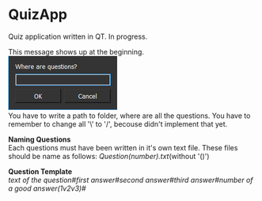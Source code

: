 # QuizApp
Quiz application written in QT. In progress.

This message shows up at the beginning.<br>
![alt text](GetQuestionsFolderMessageBox.png)<br>
You have to write a path to folder, where are all the questions. You have to remember to change all '\\' to '/', becouse didn't implement that yet.<br>

<b>Naming Questions</b><br>
Each questions must have been written in it's own text file. These files should be name as follows:
<i>Question(number).txt</i>(without '()')

<b>Question Template</b><br> 
<i>text of the question#first answer#second answer#third answer#number of a good answer(1v2v3)#</i>
